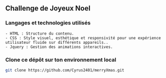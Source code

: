 ## Challenge de Joyeux Noel

### Langages et technologies utilisés
    - HTML : Structure du contenu.
    - CSS : Style visuel, esthétique et responsivité pour une expérience utilisateur fluide sur différents appareils..
    - Jquery : Gestion des animations interactives.

### Clone ce dépôt sur ton environnement local
```bash
git clone https://github.com/Cyrus2401/merryXmas.git
```